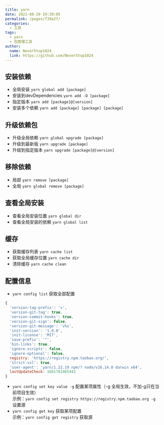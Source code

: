 ```yaml
---
title: yarn
date: 2022-08-29 19:39:05
permalink: /pages/f39a2f/
categories:
  - 工具
tags:
  - yarn
  - 包管理工具
author: 
  name: NeverStop1024
  link: https://github.com/NeverStop1024
---
```

## 安装依赖
* 全局安装 `yarn global add [package]`
* 安装到devDependencies `yarn add -D [package]`
* 指定版本 `yarn add [package]@[version]`
* 安装多个依赖 `yarn add [package] [package] [package]`

## 升级依赖包
* 升级全局依赖 `yarn global upgrade [package]`
* 升级到最新版 `yarn upgrade [package]`
* 升级到指定版本 `yarn upgrade [package]@[version]`

## 移除依赖
* 局部 `yarn remove [package]`
* 全局 `yarn global remove [package]`

## 查看全局安装
* 查看全局安装位置 `yarn global dir`
* 查看全局安装的依赖 `yarn global list`

## 缓存
* 获取缓存列表 `yarn cache list`
* 获取全局缓存位置 `yarn cache dir`
* 清除缓存 `yarn cache clean`

## 配置信息
* `yarn config list` 获取全部配置
```javascript
{
  'version-tag-prefix': 'v',
  'version-git-tag': true,
  'version-commit-hooks': true,
  'version-git-sign': false,
  'version-git-message': 'v%s',
  'init-version': '1.0.0',
  'init-license': 'MIT',
  'save-prefix': '^',
  'bin-links': true,
  'ignore-scripts': false,
  'ignore-optional': false,
  registry: 'https://registry.npm.taobao.org/',
  'strict-ssl': true,
  'user-agent': 'yarn/1.22.19 npm/? node/v16.14.0 darwin x64',
  lastUpdateCheck: 1661781465443
}
```
* `yarn config set key value -g` 配置某项属性（-g 全局生效，不加-g只在当前项目生效）  
示例：`yarn config set registry https://registry.npm.taobao.org -g` 设置源
* `yarn config get key` 获取某项配置  
示例：`yarn config get registry` 获取源



